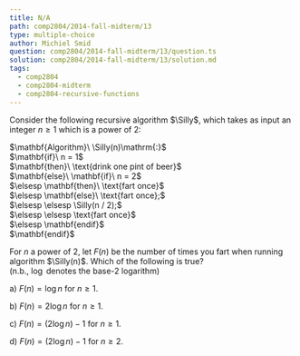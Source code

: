 ```yaml
---
title: N/A
path: comp2804/2014-fall-midterm/13
type: multiple-choice
author: Michiel Smid
question: comp2804/2014-fall-midterm/13/question.ts
solution: comp2804/2014-fall-midterm/13/solution.md
tags:
  - comp2804
  - comp2804-midterm
  - comp2804-recursive-functions
---
```


<div hidden>
  $\newcommand{\Silly}{{\rm S \scriptsize ILLY}}
    \newcommand{\elsesp}{\phantom{\mathbf{else}\ }}$
</div>
		
Consider the following recursive algorithm $\Silly$, which takes as input an integer $n \geq 1$ which is a power of 2:
		
<p>
  $\mathbf{Algorithm}\ \Silly(n)\mathrm{:}$ <br>
  $\mathbf{if}\ n = 1$ <br>
  $\mathbf{then}\ \text{drink one pint of beer}$ <br>
  $\mathbf{else}\ \mathbf{if}\ n = 2$ <br>
  $\elsesp \mathbf{then}\ \text{fart once}$ <br>
  $\elsesp \mathbf{else}\ \text{fart once};$ <br>
  $\elsesp \elsesp \Silly(n / 2);$ <br>
  $\elsesp \elsesp \text{fart once}$ <br>
  $\elsesp \mathbf{endif}$ <br>
  $\mathbf{endif}$
</p>

For $n$ a power of 2, let $F(n)$ be the number of times you fart when running algorithm $\Silly(n)$.
Which of the following is true? <br>
(n.b., $\log$ denotes the base-2 logarithm)

a) $F(n) = \log n\ \mathrm{for}\ n \geq 1.$

b) $F(n) = 2 \log n\ \mathrm{for}\ n \geq 1.$

c) $F(n) = (2 \log n) - 1\ \mathrm{for}\ n \geq 1.$

d) $F(n) = (2 \log n) - 1\ \mathrm{for}\ n \geq 2.$
